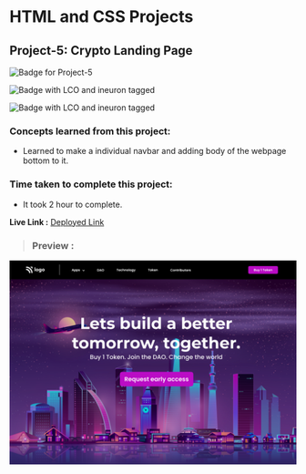 # HTML and CSS Projects

## **Project-5: Crypto Landing Page**

![Badge for Project-5](https://img.shields.io/badge/HTML%20&%20CSS-Project_5-brightgreen "Crypto Landing Page")

![Badge with LCO and ineuron tagged](https://img.shields.io/badge/Ineuron.ai-LCO-brightgreen)

![Badge with LCO and ineuron tagged](https://img.shields.io/badge/Full%20Stack%20JavaScript%20bootcamp-Hitesh%20Choudhary-brightgreen)

### Concepts learned from this project:
- Learned to make a individual navbar and adding body of the webpage bottom to it.  

### Time taken to complete this project:
- It took 2 hour to complete.

**Live Link :** [Deployed Link](https://html-css-project-05.vercel.app/)
>### Preview :
![Homepage screenshot](preview.png "Crypto Landing Page")